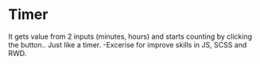 # Timer
It gets value from 2 inputs (minutes, hours) and starts counting by clicking the button.. Just like a timer.  -Excerise for improve skills in JS, SCSS and RWD.
